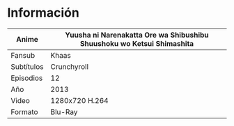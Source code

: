 # Información

| Anime | Yuusha ni Narenakatta Ore wa Shibushibu Shuushoku wo Ketsui Shimashita |
| --- | --- |
| Fansub | Khaas |
| Subtítulos | Crunchyroll |
| Episodios | 12 |
| Año | 2013 |
| Video | 1280x720 H.264 |
| Formato | Blu-Ray |